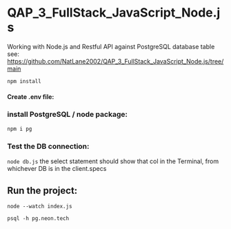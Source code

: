 # QAP_3_FullStack_JavaScript_Node.js
Working with Node.js and Restful API against PostgreSQL database table
see: https://github.com/NatLane2002/QAP_3_FullStack_JavaScript_Node.js/tree/main

`npm install`

#### Create .env file:



### install PostgreSQL / node package:
`npm i pg`


### Test the DB connection:
`node db.js`  the select statement should show that col in the Terminal, from whichever DB is in the client.specs


## Run the project:
`node --watch index.js`

`psql -h pg.neon.tech`